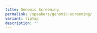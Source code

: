 ```yaml
---
title: Genomic Screening
permalink: /speakers/genomic-screening/
variant: tiptap
description: ""
---
```


